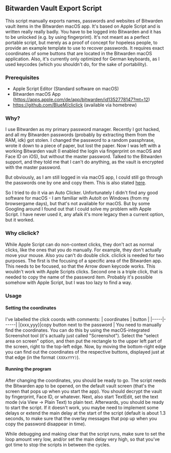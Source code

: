 ## Bitwarden Vault Export Script
This script manually exports names, passwords and websites of Bitwarden vault items in the Bitwarden macOS app. It's based on Apple Script and is written really really badly.
You have to be logged into Bitwarden and it has to be unlocked (e.g. by using fingerprint).
It's not meant as a perfect portable script, but merely as a proof of concept for hopeless people, to provide an example template to use to recover passwords.
It requires exact coordinates of some buttons that are located in the Bitwarden macOS application.
Also, it's currently only optimized for German keyboards, as I used keycodes (which you shouldn't do, for the sake of portability).

### Prerequisites
- Apple Script Editor (Standard software on macOS)
- Bitwarden macOS App (https://apps.apple.com/de/app/bitwarden/id1352778147?mt=12)
- https://github.com/BlueM/cliclick (available via homebrew)

### Why?
I use Bitwarden as my primary password manager. Recently I got hacked, and all my Bitwarden passwords (probably by extracting them from the RAM, idk) got stolen. I changed the password to a random passphrase, wrote it down to a piece of paper, but lost the paper. Now I was left with a working Bitwarden vault (I enabled the login via fingerprint on macOS and Face ID on iOS), but without the master password. Talked to the Bitwarden support, and they told me that I can't do anything, as the vault is encrypted with the master password.

But obviously, as I am still logged in via macOS app, I could still go through the passwords one by one and copy them. This is also stated [here](https://bitwarden.com/help/forgot-master-password/). 

So I tried to do it via an Auto Clicker. Unfortunately I didn't find any good software for macOS - I am familiar with AutoIt on Windows (from my browsergame days), but that's not available for macOS. But by some Googling around I found out that I could solve my problem with Apple Script. I have never used it, any afaik it's more legacy then a current option, but it worked.

### Why cliclick?
While Apple Script can do non-context clicks, they don't act as normal clicks, like the ones that you do manually. For example, they don't actually move your mouse. Also you can't do double click.
cliclick is needed for two purposes. The first is the focusing of a specific area of the Bitwarden app. This needs to be focused, so that the Arrow down keycode works. This wouldn't work with Apple Scripts clicks.
Second one is a triple click, that is needed to copy the name of the password item. Probably it's possible somehow with Apple Script, but I was too lazy to find a way.

### Usage
#### Setting the coordinates
I've labelled the click coords with comments:
| coordinates | button |
|-----|------|
|{xxx,yyy}|copy button next to the password |
You need to manually find the coordinates. You can do this by using the macOS-integrated Screenshot tool (it's actually just called "Screenshot"). Select the "select area on screen" option, and then put the rectangle to the upper left part of the screen, right to the top-left edge. Now, by moving the bottom-right edge you can find out the coordinates of the respective buttons, displayed just at that edge (in the format `(XXXxYYY)`).
#### Running the program
After changing the coordinates, you should be ready to go. The script needs the Bitwarden app to be opened, on the default vault screen (that's the screen that pops up when you start the app). You should decrypt the vault by fingerprint, Face ID, or whatever. Next, also start TextEdit, set the text mode (via View -> Plain Text) to plain text. Afterwards, you should be ready to start the script. If it doesn't work, you maybe need to implement some delays or extend the main delay at the start of the script (default is about 1.3 seconds, to make sure that the overlay messages that pop up when you copy the password disappear in time).

While debugging and making clear that the script runs, make sure to set the loop amount very low, and/or set the main delay very high, so that you've got time to stop the scripts in between the cycles.